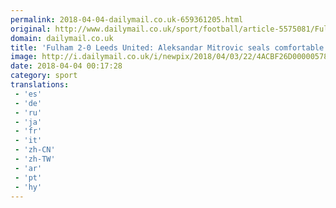 ```yaml
---
permalink: 2018-04-04-dailymail.co.uk-659361205.html
original: http://www.dailymail.co.uk/sport/football/article-5575081/Fulham-2-0-Leeds-United-Aleksandar-Mitrovic-rounds-comfortable-win.html?ITO=1490&ns_mchannel=rss&ns_campaign=1490
domain: dailymail.co.uk
title: 'Fulham 2-0 Leeds United: Aleksandar Mitrovic seals comfortable win'
image: http://i.dailymail.co.uk/i/newpix/2018/04/03/22/4ACBF26D00000578-0-image-a-2_1522789445891.jpg
date: 2018-04-04 00:17:28
category: sport
translations: 
 - 'es'
 - 'de'
 - 'ru'
 - 'ja'
 - 'fr'
 - 'it'
 - 'zh-CN'
 - 'zh-TW'
 - 'ar'
 - 'pt'
 - 'hy'
---
```


